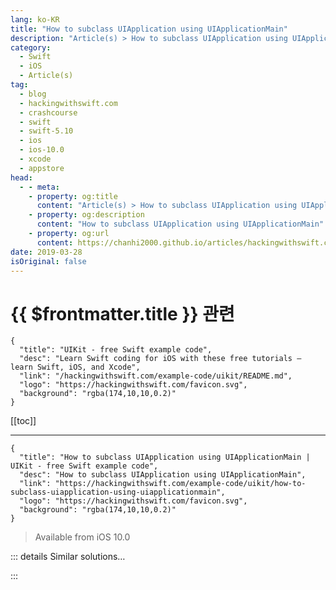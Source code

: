 ```yaml
---
lang: ko-KR
title: "How to subclass UIApplication using UIApplicationMain"
description: "Article(s) > How to subclass UIApplication using UIApplicationMain"
category:
  - Swift
  - iOS
  - Article(s)
tag: 
  - blog
  - hackingwithswift.com
  - crashcourse
  - swift
  - swift-5.10
  - ios
  - ios-10.0
  - xcode
  - appstore
head:
  - - meta:
    - property: og:title
      content: "Article(s) > How to subclass UIApplication using UIApplicationMain"
    - property: og:description
      content: "How to subclass UIApplication using UIApplicationMain"
    - property: og:url
      content: https://chanhi2000.github.io/articles/hackingwithswift.com/example-code/uikit/how-to-subclass-uiapplication-using-uiapplicationmain.html
date: 2019-03-28
isOriginal: false
---
```


# {{ $frontmatter.title }} 관련

```component VPCard
{
  "title": "UIKit - free Swift example code",
  "desc": "Learn Swift coding for iOS with these free tutorials – learn Swift, iOS, and Xcode",
  "link": "/hackingwithswift.com/example-code/uikit/README.md",
  "logo": "https://hackingwithswift.com/favicon.svg",
  "background": "rgba(174,10,10,0.2)"
}
```

[[toc]]

---

```component VPCard
{
  "title": "How to subclass UIApplication using UIApplicationMain | UIKit - free Swift example code",
  "desc": "How to subclass UIApplication using UIApplicationMain",
  "link": "https://hackingwithswift.com/example-code/uikit/how-to-subclass-uiapplication-using-uiapplicationmain",
  "logo": "https://hackingwithswift.com/favicon.svg",
  "background": "rgba(174,10,10,0.2)"
}
```

> Available from iOS 10.0

<!-- TODO: 작성 -->

<!--
Subclassing `UIApplication` allows you to override functionality such as opening URLs or changing your icon, but it’s a non-trivial task in Swift because of the `@UIApplicationMain` attribute.

If you look in your <FontIcon icon="fa-brands fa-swift"/>`AppDelegate.swift` file you’ll see `@UIApplicationMain` appears directly before `class AppDelegate` – this is a special attribute that tells the Swift compiler to generate code to launch your application using default settings.

**You need to delete `@UIApplicationMain` from that file.** We’re going to replace it with custom code.

With that line deleted, create a new Cocoa Touch Class called “MyApplication”, making it subclass from `UIApplication`. We’re going to make our class override the `open()` method so that no part of our application can open URLs outside of <a href="https://www.hackingwithswift.com">https://www.hackingwithswift.com</a>:

```swift
import UIKit

class MyApplication: UIApplication {
    override func open(_ url: URL, options: [UIApplication.OpenExternalURLOptionsKey : Any] = [:], completionHandler completion: ((Bool) -> Void)? = nil) {
        if let host = url.host, host.contains("hackingwithswift.com") {
            super.open(url, options: options, completionHandler: completion)
        } else {
            completion?(false)
        }
    }
}
```

The third and final step is to create a file called <FontIcon icon="fa-brands fa-swift"/>`main.swift` that is responsible for launching our application. The name is important: it must be exactly <FontIcon icon="fa-brands fa-swift"/>`main.swift`, because that’s the only file that can contain top-level code – i.e., code that isn’t wrapped inside a function, class, struct, or enum.

So, create a new Swift file called <FontIcon icon="fa-brands fa-swift"/>`main.swift`, and give it this code:

```swift
import UIKit

UIApplicationMain(
    CommandLine.argc,
    CommandLine.unsafeArgv, 
    NSStringFromClass(MyApplication.self),
    NSStringFromClass(AppDelegate.self)
)
```

You have now subclassed `UIApplication` and can add any more customizations you need. It should go without saying that dumping code into a `UIApplication` subclass is no better than dumping code into `AppDelegate`.

-->

::: details Similar solutions…

<!--
/quick-start/swiftui/how-to-create-multi-column-lists-using-table">How to create multi-column lists using Table 
/quick-start/concurrency/how-to-use-mainactor-to-run-code-on-the-main-queue">How to use @MainActor to run code on the main queue 
/quick-start/swiftui/how-to-add-advanced-text-styling-using-attributedstring">How to add advanced text styling using AttributedString 
/quick-start/swiftui/swiftui-tips-and-tricks">SwiftUI tips and tricks 
/quick-start/swiftui/all-swiftui-property-wrappers-explained-and-compared">All SwiftUI property wrappers explained and compared</a>
-->

:::

